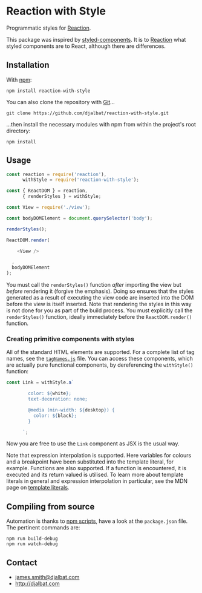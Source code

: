 # Reaction with Style

Programmatic styles for [Reaction](https://github.com/djalbat/reaction).

This package was inspired by [styled-components](https://www.styled-components.com/). It is to [Reaction](https://github.com/djalbat/reaction) what styled components are to React, although there are differences.

## Installation

With [npm](https://www.npmjs.com/):

    npm install reaction-with-style

You can also clone the repository with [Git](https://git-scm.com/)...

    git clone https://github.com/djalbat/reaction-with-style.git

...then install the necessary modules with npm from within the project's root directory:

    npm install

## Usage

```js
const reaction = require('reaction'),
      withStyle = require('reaction-with-style');

const { ReactDOM } = reaction,
      { renderStyles } = withStyle;

const View = require('./view');

const bodyDOMElement = document.querySelector('body');

renderStyles();

ReactDOM.render(

    <View />

  ,
  bodyDOMElement
);
```

You must call the `renderStyles()` function *after* importing the view but *before* rendering it (forgive the emphasis).
Doing so ensures that the styles generated as a result of executing the view code are inserted into the DOM before the view is itself inserted.
Note that rendering the styles in this way is not done for you as part of the build process.
You must explicitly call the `renderStyles()` function, ideally immediately before the `ReactDOM.render()` function.

### Creating primitive components with styles

All of the standard HTML elements are supported.
For a complete list of tag names, see the [`tagNames.js`](https://github.com/djalbat/reaction-with-style/blob/master/es6/tagNames.js) file.
You can access these components, which are actually pure functional components, by dereferencing the `withStyle()` function:

```js
const Link = withStyle.a`

        color: ${white};
        text-decoration: none;

        @media (min-width: ${desktop}) {
          color: ${black};
        }

      `;
```

Now you are free to use the `Link` component as JSX is the usual way.

Note that expression interpolation is supported.
Here variables for colours and a breakpoint have been substituted into the template literal, for example.
Functions are also supported.
If a function is encountered, it is executed and its return valued is utilised.
To learn more about template literals in general and expression interpolation in particular, see the MDN page on [template literals](https://developer.mozilla.org/en-US/docs/Web/JavaScript/Reference/Template_literals).

## Compiling from source

Automation is thanks to [npm scripts](https://docs.npmjs.com/misc/scripts), have a look at the `package.json` file. The pertinent commands are:

    npm run build-debug
    npm run watch-debug

## Contact

- james.smith@djalbat.com
- http://djalbat.com
